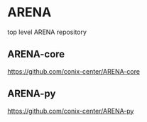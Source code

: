 # ARENA
top level ARENA repository

## ARENA-core
https://github.com/conix-center/ARENA-core
## ARENA-py
https://github.com/conix-center/ARENA-py

